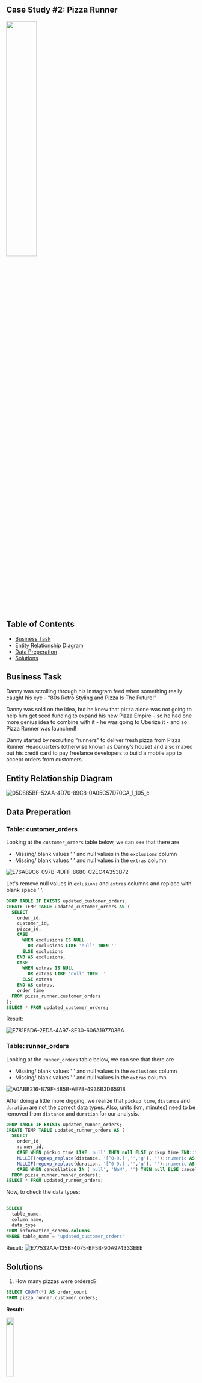 ## Case Study #2: Pizza Runner 
<img src="https://github.com/aolivacce/8-week-SQL-challenge/assets/72052149/db2848e5-d57b-46de-aa01-3386a8086046" width=40% height=40%>

## Table of Contents
  - [Business Task](#business-task)
  - [Entity Relationship Diagram](#entity-relationship-diagram)
  - [Data Preperation](data-preperation)
  - [Solutions](#solutions)

## Business Task 
Danny was scrolling through his Instagram feed when something really caught his eye - “80s Retro Styling and Pizza Is The Future!”

Danny was sold on the idea, but he knew that pizza alone was not going to help him get seed funding to expand his new Pizza Empire - so he had one more genius idea to combine with it - he was going to Uberize it - and so Pizza Runner was launched!

Danny started by recruiting “runners” to deliver fresh pizza from Pizza Runner Headquarters (otherwise known as Danny’s house) and also maxed out his credit card to pay freelance developers to build a mobile app to accept orders from customers.
## Entity Relationship Diagram

![05D885BF-52AA-4D70-89C8-0A05C57D70CA_1_105_c](https://github.com/aolivacce/8-week-SQL-challenge/assets/72052149/2d0aa9a1-bce0-4951-aacb-464c95af25b1)

## Data Preperation

### Table: customer_orders
Looking at the `` customer_orders `` table below, we can see that there are

- Missing/ blank values ' ' and null values in the `` exclusions `` column
- Missing/ blank values ' ' and null values in the `` extras `` column 

![E76AB9C6-097B-4DFF-8680-C2EC4A353B72](https://github.com/aolivacce/8-week-SQL-challenge/assets/72052149/95edb6ea-e9c5-4e8d-bde2-362c20016b65)

Let's remove null values in `` exlusions `` and `` extras `` columns and replace with blank space ' '.

```sql
DROP TABLE IF EXISTS updated_customer_orders;
CREATE TEMP TABLE updated_customer_orders AS (
  SELECT
    order_id,
    customer_id,
    pizza_id,
    CASE 
      WHEN exclusions IS NULL 
        OR exclusions LIKE 'null' THEN ''
      ELSE exclusions 
    END AS exclusions,
    CASE 
      WHEN extras IS NULL
        OR extras LIKE 'null' THEN ''
      ELSE extras 
    END AS extras,
    order_time
  FROM pizza_runner.customer_orders
);
SELECT * FROM updated_customer_orders;
```

Result: 

![E781E5D6-2EDA-4A97-8E30-606A1977036A](https://github.com/aolivacce/8-week-SQL-challenge/assets/72052149/e29e4721-eaa9-4a63-9436-cae9b6644978)

### Table: runner_orders

Looking at the `` runner_orders `` table below, we can see that there are

- Missing/ blank values ' ' and null values in the `` exclusions `` column
- Missing/ blank values ' ' and null values in the `` extras `` column 

![A0ABB216-B79F-485B-AE78-4936B3D65918](https://github.com/aolivacce/8-week-SQL-challenge/assets/72052149/6510c513-30a4-45cb-9397-af510723f40e)

After doing a little more digging, we realize that `` pickup time ``, `` distance `` and `` duration `` are not the correct data types. Also, units (km, minutes) need to be removed from `` distance `` and `` duration `` for our analysis.


``` sql
DROP TABLE IF EXISTS updated_runner_orders;
CREATE TEMP TABLE updated_runner_orders AS (
  SELECT
    order_id,
    runner_id,
    CASE WHEN pickup_time LIKE 'null' THEN null ELSE pickup_time END::timestamp AS pickup_time,
    NULLIF(regexp_replace(distance, '[^0-9.]','','g'), '')::numeric AS distance,
    NULLIF(regexp_replace(duration, '[^0-9.]','','g'), '')::numeric AS duration,
    CASE WHEN cancellation IN ('null', 'NaN', '') THEN null ELSE cancellation END AS cancellation
  FROM pizza_runner.runner_orders);
SELECT * FROM updated_runner_orders;
```
Now, to check the data types:

```sql

SELECT
  table_name,
  column_name,
  data_type
FROM information_schema.columns
WHERE table_name = 'updated_customer_orders'

```
Result:
![E77532AA-135B-4075-BF5B-90A974333EEE](https://github.com/aolivacce/8-week-SQL-challenge/assets/72052149/3caf090b-ee9d-4821-918c-17afe9567abc)

## Solutions 

1. How many pizzas were ordered?

```sql
SELECT COUNT(*) AS order_count 
FROM pizza_runner.customer_orders;

```

**Result:**

<img src="https://github.com/aolivacce/8-week-SQL-challenge/assets/72052149/d9896686-ee21-4a8a-9b2a-ec77341f6472" width=20% height=20%>


2. How many unique customer orders were made?

```sql
SELECT COUNT(DISTINCT order_id) AS order_count 
FROM pizza_runner.customer_orders;
```
**Result:**

<img src="https://github.com/aolivacce/8-week-SQL-challenge/assets/72052149/0886402c-3833-4b05-8987-c0ff4c5b390a" width=20% height=20%>


3. How many successful orders were delivered by each runner?

```sql
SELECT
  runner_id,
  COUNT(order_id) AS successful_orders
FROM pizza_runner.runner_orders
WHERE cancellation IS NULL
OR cancellation NOT IN ('Restaurant Cancellation', 'Customer Cancellation')
GROUP BY runner_id
ORDER BY successful_orders DESC;
```

**Result:**

<img src="https://github.com/aolivacce/8-week-SQL-challenge/assets/72052149/6f809baf-6549-4c86-9b14-823041706014" width=20% height=20%>

4. How many of each type of pizza was delivered?

```sql
SELECT
  p.pizza_name,
  COUNT(c.*) AS pizza_type_count
FROM pizza_runner.customer_orders AS c
INNER JOIN pizza_runner.pizza_names AS p
   ON c.pizza_id = p.pizza_id
INNER JOIN pizza_runner.runner_orders AS r
   ON c.order_id = r.order_id
WHERE cancellation IS NULL
OR cancellation NOT IN ('Restaurant Cancellation', 'Customer Cancellation')
GROUP BY p.pizza_name
ORDER BY p.pizza_name;

```

**Result:**

<img src="https://github.com/aolivacce/8-week-SQL-challenge/assets/72052149/ed625132-af81-4f3c-ba72-eabfe29d3bb4" width=20% height=20%>


5. How many Vegetarian and Meatlovers were ordered by each customer?

```sql

SELECT
  customer_id,
  SUM(CASE WHEN pizza_id = 1 THEN 1 ELSE 0 END) AS meat_lovers,
  SUM(CASE WHEN pizza_id = 2 THEN 1 ELSE 0 END) AS vegetarian
FROM pizza_runner.customer_orders
GROUP BY customer_id;

```

**Result:**

<img src="https://github.com/aolivacce/8-week-SQL-challenge/assets/72052149/9582fff7-4ae9-42e9-b04a-198c983244fe" width=10% height=10%>


6. What was the maximum number of pizzas delivered in a single order?

```sql

WITH delivered AS (
  SELECT 
    c.order_id, 
    COUNT(c.pizza_id) AS pizza_per_order
  FROM pizza_runner.customer_orders AS c
  JOIN pizza_runner.runner_orders AS r ON c.order_id = r.order_id
  WHERE r.distance IS NOT NULL
  GROUP BY c.order_id
)
SELECT MAX(pizza_per_order) AS max_count
FROM delivered;

```

**Result:**

<img src="https://github.com/aolivacce/8-week-SQL-challenge/assets/72052149/5510b3cd-1411-40d4-9cd1-366f8c0a62b2" width=20% height=20%>


7. For each customer, how many delivered pizzas had at least 1 change and how many had no changes?

```sql
SELECT 
  c.customer_id,
  SUM (CASE WHEN c.exclusions IS NOT NULL OR c.extras IS NOT NULL THEN 1 ELSE 0 END) AS changes,
  SUM (CASE WHEN c.exclusions IS NULL OR c.extras IS NULL THEN 1 ELSE 0 END) AS no_change
FROM pizza_runner.customer_orders AS c
INNER JOIN pizza_runner.runner_orders AS r
  ON c.order_id = r.order_id
WHERE r.cancellation IS NULL
  OR r.cancellation NOT IN ('Restaurant Cancellation', 'Customer Cancellation')
GROUP BY co.customer_id
ORDER BY co.customer_id;

```

**Result:**

<img src="https://github.com/aolivacce/8-week-SQL-challenge/assets/72052149/835aadff-cc85-44d8-b266-014841a7e119" width=10% height=10%>


8. How many pizzas were delivered that had both exclusions and extras?


```sql

SELECT  
  SUM(
    CASE WHEN exclusions IS NOT NULL AND extras IS NOT NULL THEN 1
    ELSE 0
    END) AS pizza_count_w_exclusions_extras
FROM pizza_runner.customer_orders AS c
JOIN pizza_runner.runner_orders AS r
  ON c.order_id = r.order_id
WHERE r.distance >= 1 
  AND exclusions IS DISTINCT FROM ' ' 
  AND extras IS DISTINCT FROM ' ';

```

**Result:**

<img src="https://github.com/aolivacce/8-week-SQL-challenge/assets/72052149/7c2d39cd-7368-42c2-866d-37260ad56971" width=20% height=20%>


9. What was the total volume of pizzas ordered for each hour of the day?

```sql
SELECT
  DATE_PART('hour', order_time::TIMESTAMP) AS hour_of_day,
  COUNT(*) AS pizza_count
FROM updated_customer_orders
WHERE order_time IS NOT NULL
GROUP BY hour_of_day
ORDER BY hour_of_day;
```

**Result:**

<img src="https://github.com/aolivacce/8-week-SQL-challenge/assets/72052149/fc728fe9-0557-4a90-826f-0bb13443d5f0" width=20% height=20%>


10. What was the volume of orders for each day of the week?

```sql

SELECT
  to_char(date_trunc('day', order_time + INTERVAL '2 days'), 'Day') AS day_of_week,
  COUNT(order_id) AS pizza_count
FROM
  pizza_runner.customer_orders
GROUP BY
  day_of_week;
  
```

**Result:**

<img src="https://github.com/aolivacce/8-week-SQL-challenge/assets/72052149/03f43032-25f1-4ca1-8936-81fefb1f52a9" width=20% height=20%>

